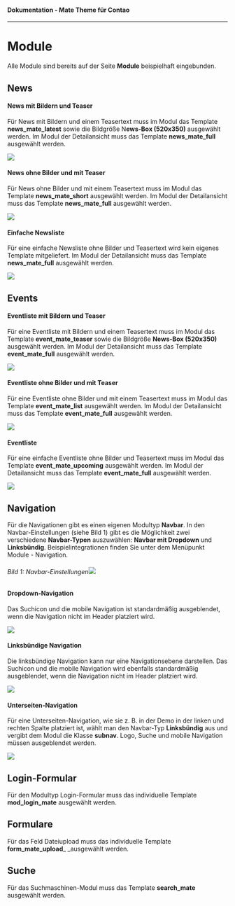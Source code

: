 #### Dokumentation - Mate Theme für Contao

---

# Module

Alle Module sind bereits auf der Seite **Module** beispielhaft eingebunden.

## News

#### **News mit Bildern und Teaser**

Für News mit Bildern und einem Teasertext muss im Modul das Template **news\_mate\_latest** sowie die Bildgröße N**ews-Box \(520x350\)** ausgewählt werden. Im Modul der Detailansicht muss das Template **news\_mate\_full** ausgewählt werden.

![](/mate-theme/images/module/news-mit-bildern-und-teasertext.png)

#### **News ohne Bilder und mit Teaser**

Für News ohne Bilder und mit einem Teasertext muss im Modul das Template **news\_mate\_short** ausgewählt werden. Im Modul der Detailansicht muss das Template **news\_mate\_full** ausgewählt werden.

![](/mate-theme/images/module/news-mit-teasertext.png)

#### **Einfache Newsliste**

Für eine einfache Newsliste ohne Bilder und Teasertext wird kein eigenes Template mitgeliefert. Im Modul der Detailansicht muss das Template **news\_mate\_full** ausgewählt werden.

![](/mate-theme/images/module/news-simple.png)

## Events

#### **Eventliste mit Bildern und Teaser**

Für eine Eventliste mit Bildern und einem Teasertext muss im Modul das Template **event\_mate\_teaser** sowie die Bildgröße **News-Box \(520x350\)** ausgewählt werden. Im Modul der Detailansicht muss das Template **event\_mate\_full** ausgewählt werden.

![](/mate-theme/images/module/events-mit-bildern-und-teasertext.png)

#### **Eventliste ohne Bilder und mit Teaser**

Für eine Eventliste ohne Bilder und mit einem Teasertext muss im Modul das Template **event\_mate\_list** ausgewählt werden. Im Modul der Detailansicht muss das Template **event\_mate\_full** ausgewählt werden.

![](/mate-theme/images/module/events-mit-teasertext.png)

#### **Eventliste**

Für eine einfache Eventliste ohne Bilder und Teasertext muss im Modul das Template **event\_mate\_upcoming** ausgewählt werden. Im Modul der Detailansicht muss das Template **event\_mate\_full** ausgewählt werden.

![](/mate-theme/images/module/events-simple.png)

## Navigation

Für die Navigationen gibt es einen eigenen Modultyp **Navbar**. In den Navbar-Einstellungen \(siehe Bild 1\) gibt es die Möglichkeit zwei verschiedene **Navbar-Typen** auszuwählen: **Navbar mit Dropdown** und **Linksbündig**. Beispielintegrationen finden Sie unter dem Menüpunkt Module - Navigation.

###### Bild 1: Navbar-Einstellungen![](/mate-theme/images/navbar.png)

#### **Dropdown-Navigation**

Das Suchicon und die mobile Navigation ist standardmäßig ausgeblendet, wenn die Navigation nicht im Header platziert wird.

![](/mate-theme/images/module/navigation-dropdown.png)

#### **Linksbündige Navigation**

Die linksbündige Navigation kann nur eine Navigationsebene darstellen. Das Suchicon und die mobile Navigation wird ebenfalls standardmäßig ausgeblendet, wenn die Navigation nicht im Header platziert wird.

![](/mate-theme/images/module/navigation-linksbuendig.png)

#### **Unterseiten-Navigation**

Für eine Unterseiten-Navigation, wie sie z. B. in der Demo in der linken und rechten Spalte platziert ist, wählt man den Navbar-Typ **Linksbündig** aus und vergibt dem Modul die Klasse **subnav**. Logo, Suche und mobile Navigation müssen ausgeblendet werden.

![](/mate-theme/images/module/navigation-unterseiten.png)

## Login-Formular

Für den Modultyp Login-Formular muss das individuelle Template **mod\_login\_mate** ausgewählt werden.

## Formulare

Für das Feld Dateiupload muss das individuelle Template **form\_mate\_upload**\_ \_ausgewählt werden.

## Suche

Für das Suchmaschinen-Modul muss das Template **search\_mate** ausgewählt werden.

